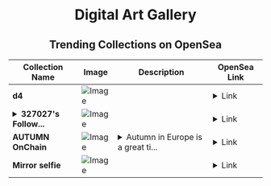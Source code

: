 <div align="center">

# Digital Art Gallery

## Trending Collections on OpenSea

| Collection Name                       | Image                                                                                     | Description                       | OpenSea Link                                                                                          |
|---------------------------------------|-------------------------------------------------------------------------------------------|-----------------------------------|--------------------------------------------------------------------------------------------------------|
| **d4** | ![Image](https://i.seadn.io/s/raw/files/dd648b6eeee4f8fdba9c36439deccb99.png?w=500&auto=format?w=200&auto=format) |  | <details><summary>Link</summary>[d4](https://opensea.io/collection/d4-25)</details> |
| **<details><summary>327027's Follow...</summary>327027's Follower</details>** | ![Image](https://i.seadn.io/s/raw/files/19f9f090920392cc3650cbdf4361755b.png?w=500&auto=format?w=200&auto=format) |  | <details><summary>Link</summary>[327027's Follower](https://opensea.io/collection/327027-s-follower)</details> |
| **AUTUMN OnChain** | ![Image](https://i.seadn.io/s/raw/files/340e541dd99651f008ee1d52bdbde182.gif?w=500&auto=format?w=200&auto=format) | <details><summary>Autumn in Europe is a great ti...</summary>Autumn in Europe is a great time to explore vibrant natural landscapes and diverse cultures. The scenery here always knows how to make visitors excited, every corner is decorated with colors such as red, orange, yellow,...</details> | <details><summary>Link</summary>[AUTUMN OnChain](https://opensea.io/collection/autumn-onchain-2)</details> |
| **Mirror selfie** | ![Image](https://i.seadn.io/s/raw/files/7520953b59c3cf039e4745d22eea584d.jpg?w=500&auto=format?w=200&auto=format) |  | <details><summary>Link</summary>[Mirror selfie](https://opensea.io/collection/mirror-selfie-1)</details> |

</div>